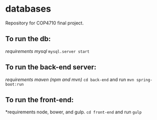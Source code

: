 # databases
Repository for COP4710 final project.

To run the db:
--------------
*requirements mysql*
`mysql.server start`

To run the back-end server:
---------------------------
*requirements maven (npm and mvn)*
`cd back-end` and run `mvn spring-boot:run`

To run the front-end:
---------------------
*requirements node, bower, and gulp.
`cd front-end` and run `gulp`